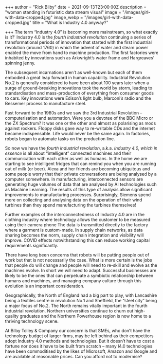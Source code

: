 +++
author = "Rick Bilby"
date = 2021-09-13T23:00:00Z
description = "woman standing in futuristic data stream visual"
image = "/images/girl-with-data-cropped.jpg"
image_webp = "/images/girl-with-data-cropped.jpg"
title = "What is Industry 4.0 anyway?"

+++
The term “Industry 4.0” is becoming more mainstream, so what exactly is it?’ Industry 4.0 is the _fourth industrial revolution_ continuing a series of transformational periods of innovation that started with the first industrial revolution (around 1760) in which the advent of water and steam power enabled the move from hand to machine production. The first factories were inhabited by innovations such as Arkwright’s water frame and Hargreaves’ spinning jenny.

The subsequent incarnations aren’t as well-known but each of them embodied a great leap forward in human capability. Industrial Revolution No.2 is generally considered to have been about 100 years later when a surge of ground-breaking innovations took the world by storm, leading to standardisation and mass-production of everything from consumer goods to cars. Key innovations were Edison’s light bulb, Marconi’s radio and the Bessemer process to manufacture steel.

Fast forward to the 1980s and we saw the 3rd Industrial Revolution – computerisation and automation. Were you a devotee of the BBC Micro or the ZX Spectrum? It was one or the other and almost as polarising as mods against rockers. Floppy disks gave way to re-writable CDs and the internet became indispensable. Life would never be the same again. In factories, robots began to automate tasks on the production line.

So now we have the _fourth industrial revolution_, a.k.a. _Industry 4.0, which in essence_ is all about “intelligent” connected machines and their communication with each other as well as humans. In the home we are starting to see intelligent fridges that can remind you when you are running out of milk (or beer). Alexa and her friends are becoming ubiquitous and some people worry that their private conversations are being analysed by a computer somewhere. In manufacturing, interconnected sensors are generating huge volumes of data that are analysed by AI technologies such as Machine Learning. The results of this type of analysis allow significant improvements to manufacturing processes. Surprisingly, Siemens spend more on collecting and analysing data on the operation of their wind turbines than they spend manufacturing the turbines themselves!

Further examples of the interconnectedness of Industry 4.0 are in the clothing industry where technology allows the customer to be measured using their camera phone The data is transmitted directly to the factory where a garment is custom-made. In supply chain networks, as data sharing becomes the norm, supply chain integration and visibility will improve. COVID effects notwithstanding this can reduce working capital requirements significantly.

There have long been concerns that robots will be putting people out of work but that is not necessarily the case. What is more certain is the jobs that people do will change and people will need to re-skill and evolve as the machines evolve. In short we will need to adapt. Successful businesses are likely to be the ones that can perpetuate a symbiotic relationship between humans and machines, and managing company culture through this evolution is an important consideration.

Geographically, the North of England had a big part to play, with Lancashire being a textiles centre in revolution No.1 and Sheffield, the “steel city” being a major focus of No.2. The North remains vitally important in the fourth industrial revolution. Northern universities continue to churn out high-quality graduates and the Northern Powerhouse region is now home to a thriving technology scene.

At Bilby Tolley & Company our concern is that SMEs, who don’t have the technology budget of larger firms, may be left behind as their competitors adopt Industry 4.0 methods and technologies. But it doesn’t have to cost a fortune nor does it have to be built from scratch – many I4.0 technologies have been commoditised by the likes of Microsoft, Amazon and Google and are available at reasonable prices. Can you afford not to modernise?